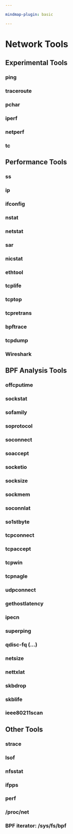 ```yaml
---

mindmap-plugin: basic

---
```


# Network Tools

## Experimental Tools

### ping

### traceroute

### pchar

### iperf

### netperf

### tc

## Performance Tools

### ss

### ip

### ifconfig

### nstat

### netstat

### sar

### nicstat

### ethtool

### tcplife

### tcptop

### tcpretrans

### bpftrace

### tcpdump

### Wireshark

## BPF Analysis Tools

### offcputime

### sockstat

### sofamily

### soprotocol

### soconnect

### soaccept

### socketio

### socksize

### sockmem

### soconnlat

### so1stbyte

### tcpconnect

### tcpaccept

### tcpwin

### tcpnagle

### udpconnect

### gethostlatency

### ipecn

### superping

### qdisc-fq (...)

### netsize

### nettxlat

### skbdrop

### skblife

### ieee80211scan

## Other Tools

### strace

### lsof

### nfsstat

### ifpps

### perf

### /proc/net

### BPF iterator: /sys/fs/bpf